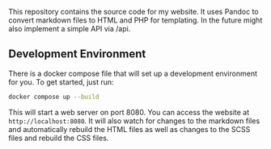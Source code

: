 This repository contains the source code for my website. It uses Pandoc to convert markdown files to HTML and PHP
for templating. In the future might also implement a simple API via /api.

## Development Environment

There is a docker compose file that will set up a development environment for you. To get started, just run:

```bash
docker compose up --build
```

This will start a web server on port 8080. You can access the website at `http://localhost:8080`.
It will also watch for changes to the markdown files and automatically rebuild the HTML files as well as changes to
the SCSS files and rebuild the CSS files.
